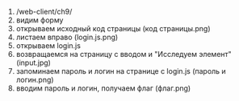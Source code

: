 1. /web-client/ch9/
2. видим форму
3. открываем исходный код страницы (код страницы.png)
4. листаем вправо (login.js.png)
5. открываем login.js
6. возвращаемся на страницу с вводом и "Исследуем элемент" (input.jpg)
7. запоминаем пароль и логин на странице с login.js (пароль и логин.png)
8. вводим пароль и логин, получаем флаг (флаг.png)
